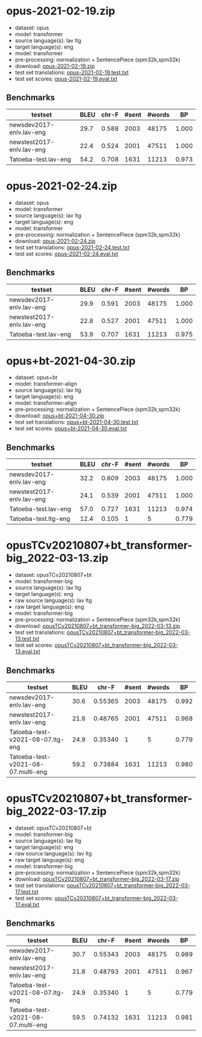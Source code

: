 # opus-2021-02-19.zip

* dataset: opus
* model: transformer
* source language(s): lav ltg
* target language(s): eng
* model: transformer
* pre-processing: normalization + SentencePiece (spm32k,spm32k)
* download: [opus-2021-02-19.zip](https://object.pouta.csc.fi/Tatoeba-MT-models/lav-eng/opus-2021-02-19.zip)
* test set translations: [opus-2021-02-19.test.txt](https://object.pouta.csc.fi/Tatoeba-MT-models/lav-eng/opus-2021-02-19.test.txt)
* test set scores: [opus-2021-02-19.eval.txt](https://object.pouta.csc.fi/Tatoeba-MT-models/lav-eng/opus-2021-02-19.eval.txt)

## Benchmarks

| testset | BLEU  | chr-F | #sent | #words | BP |
|---------|-------|-------|-------|--------|----|
| newsdev2017-enlv.lav-eng 	| 29.7 	| 0.588 	| 2003 	| 48175 	| 1.000 |
| newstest2017-enlv.lav-eng 	| 22.4 	| 0.524 	| 2001 	| 47511 	| 1.000 |
| Tatoeba-test.lav-eng 	| 54.2 	| 0.708 	| 1631 	| 11213 	| 0.973 |




# opus-2021-02-24.zip

* dataset: opus
* model: transformer
* source language(s): lav ltg
* target language(s): eng
* model: transformer
* pre-processing: normalization + SentencePiece (spm32k,spm32k)
* download: [opus-2021-02-24.zip](https://object.pouta.csc.fi/Tatoeba-MT-models/lav-eng/opus-2021-02-24.zip)
* test set translations: [opus-2021-02-24.test.txt](https://object.pouta.csc.fi/Tatoeba-MT-models/lav-eng/opus-2021-02-24.test.txt)
* test set scores: [opus-2021-02-24.eval.txt](https://object.pouta.csc.fi/Tatoeba-MT-models/lav-eng/opus-2021-02-24.eval.txt)

## Benchmarks

| testset | BLEU  | chr-F | #sent | #words | BP |
|---------|-------|-------|-------|--------|----|
| newsdev2017-enlv.lav-eng 	| 29.9 	| 0.591 	| 2003 	| 48175 	| 1.000 |
| newstest2017-enlv.lav-eng 	| 22.8 	| 0.527 	| 2001 	| 47511 	| 1.000 |
| Tatoeba-test.lav-eng 	| 53.9 	| 0.707 	| 1631 	| 11213 	| 0.975 |




# opus+bt-2021-04-30.zip

* dataset: opus+bt
* model: transformer-align
* source language(s): lav ltg
* target language(s): eng
* model: transformer-align
* pre-processing: normalization + SentencePiece (spm32k,spm32k)
* download: [opus+bt-2021-04-30.zip](https://object.pouta.csc.fi/Tatoeba-MT-models/lav-eng/opus+bt-2021-04-30.zip)
* test set translations: [opus+bt-2021-04-30.test.txt](https://object.pouta.csc.fi/Tatoeba-MT-models/lav-eng/opus+bt-2021-04-30.test.txt)
* test set scores: [opus+bt-2021-04-30.eval.txt](https://object.pouta.csc.fi/Tatoeba-MT-models/lav-eng/opus+bt-2021-04-30.eval.txt)

## Benchmarks

| testset | BLEU  | chr-F | #sent | #words | BP |
|---------|-------|-------|-------|--------|----|
| newsdev2017-enlv.lav-eng 	| 32.2 	| 0.609 	| 2003 	| 48175 	| 1.000 |
| newstest2017-enlv.lav-eng 	| 24.1 	| 0.539 	| 2001 	| 47511 	| 1.000 |
| Tatoeba-test.lav-eng 	| 57.0 	| 0.727 	| 1631 	| 11213 	| 0.974 |
| Tatoeba-test.ltg-eng 	| 12.4 	| 0.105 	| 1 	| 5 	| 0.779 |



# opusTCv20210807+bt_transformer-big_2022-03-13.zip

* dataset: opusTCv20210807+bt
* model: transformer-big
* source language(s): lav ltg
* target language(s): eng
* raw source language(s): lav ltg
* raw target language(s): eng
* model: transformer-big
* pre-processing: normalization + SentencePiece (spm32k,spm32k)
* download: [opusTCv20210807+bt_transformer-big_2022-03-13.zip](https://object.pouta.csc.fi/Tatoeba-MT-models/lav-eng/opusTCv20210807+bt_transformer-big_2022-03-13.zip)
* test set translations: [opusTCv20210807+bt_transformer-big_2022-03-13.test.txt](https://object.pouta.csc.fi/Tatoeba-MT-models/lav-eng/opusTCv20210807+bt_transformer-big_2022-03-13.test.txt)
* test set scores: [opusTCv20210807+bt_transformer-big_2022-03-13.eval.txt](https://object.pouta.csc.fi/Tatoeba-MT-models/lav-eng/opusTCv20210807+bt_transformer-big_2022-03-13.eval.txt)

## Benchmarks

| testset | BLEU  | chr-F | #sent | #words | BP |
|---------|-------|-------|-------|--------|----|
| newsdev2017-enlv.lav-eng 	| 30.6 	| 0.55365 	| 2003 	| 48175 	| 0.992 |
| newstest2017-enlv.lav-eng 	| 21.8 	| 0.48765 	| 2001 	| 47511 	| 0.968 |
| Tatoeba-test-v2021-08-07.ltg-eng 	| 24.9 	| 0.35340 	| 1 	| 5 	| 0.779 |
| Tatoeba-test-v2021-08-07.multi-eng 	| 59.2 	| 0.73884 	| 1631 	| 11213 	| 0.980 |


# opusTCv20210807+bt_transformer-big_2022-03-17.zip

* dataset: opusTCv20210807+bt
* model: transformer-big
* source language(s): lav ltg
* target language(s): eng
* raw source language(s): lav ltg
* raw target language(s): eng
* model: transformer-big
* pre-processing: normalization + SentencePiece (spm32k,spm32k)
* download: [opusTCv20210807+bt_transformer-big_2022-03-17.zip](https://object.pouta.csc.fi/Tatoeba-MT-models/lav-eng/opusTCv20210807+bt_transformer-big_2022-03-17.zip)
* test set translations: [opusTCv20210807+bt_transformer-big_2022-03-17.test.txt](https://object.pouta.csc.fi/Tatoeba-MT-models/lav-eng/opusTCv20210807+bt_transformer-big_2022-03-17.test.txt)
* test set scores: [opusTCv20210807+bt_transformer-big_2022-03-17.eval.txt](https://object.pouta.csc.fi/Tatoeba-MT-models/lav-eng/opusTCv20210807+bt_transformer-big_2022-03-17.eval.txt)

## Benchmarks

| testset | BLEU  | chr-F | #sent | #words | BP |
|---------|-------|-------|-------|--------|----|
| newsdev2017-enlv.lav-eng 	| 30.7 	| 0.55343 	| 2003 	| 48175 	| 0.989 |
| newstest2017-enlv.lav-eng 	| 21.8 	| 0.48793 	| 2001 	| 47511 	| 0.967 |
| Tatoeba-test-v2021-08-07.ltg-eng 	| 24.9 	| 0.35340 	| 1 	| 5 	| 0.779 |
| Tatoeba-test-v2021-08-07.multi-eng 	| 59.5 	| 0.74132 	| 1631 	| 11213 	| 0.981 |

